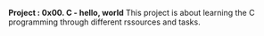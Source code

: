 **Project : 0x00. C - hello, world**
This project is about learning the C programming through different rssources and tasks.
